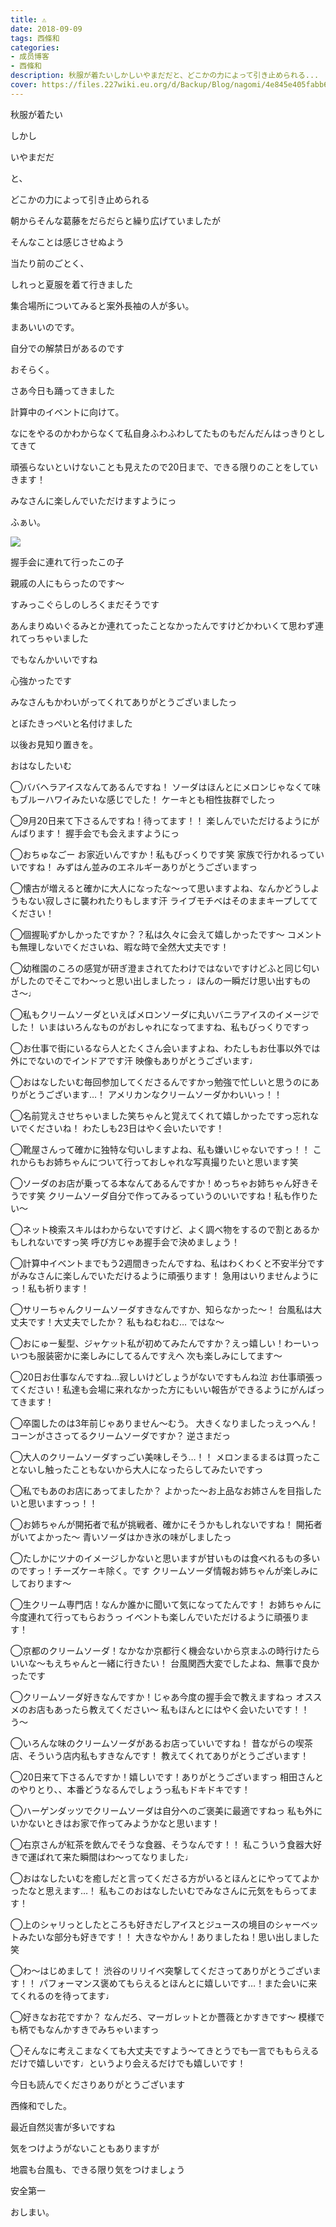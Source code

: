 ```yaml
---
title: ⚠︎
date: 2018-09-09
tags: 西條和
categories: 
- 成员博客
- 西條和
description: 秋服が着たいしかしいやまだだと、どこかの力によって引き止められる...
cover: https://files.227wiki.eu.org/d/Backup/Blog/nagomi/4e845e405fabb68a90df924e8610e.jpg 
---
```















秋服が着たい










しかし














いやまだだ




と、












どこかの力によって引き止められる












朝からそんな葛藤をだらだらと繰り広げていましたが









そんなことは感じさせぬよう














当たり前のごとく、




しれっと夏服を着て行きました














集合場所についてみると案外長袖の人が多い。






















まあいいのです。















自分での解禁日があるのです














おそらく。

















さあ今日も踊ってきました











計算中のイベントに向けて。











なにをやるのかわからなくて私自身ふわふわしてたものもだんだんはっきりとしてきて










頑張らないといけないことも見えたので20日まで、できる限りのことをしていきます！












みなさんに楽しんでいただけますようにっ










ふぁい。


![](https://files.227wiki.eu.org/d/Backup/Blog/nagomi/4e845e405fabb68a90df924e8610e.jpg)









握手会に連れて行ったこの子












親戚の人にもらったのです〜











すみっこぐらしのしろくまだそうです










あんまりぬいぐるみとか連れてったことなかったんですけどかわいくて思わず連れてっちゃいました











でもなんかいいですね











心強かったです















みなさんもかわいがってくれてありがとうございましたっ
















とぼたきっぺいと名付けました











以後お見知り置きを。











おはなしたいむ



◯ババヘラアイスなんてあるんですね！
ソーダはほんとにメロンじゃなくて味もブルーハワイみたいな感じでした！
ケーキとも相性抜群でしたっ





◯9月20日来て下さるんですね！待ってます！！
楽しんでいただけるようにがんばります！
握手会でも会えますようにっ






◯おちゅなごー
お家近いんですか！私もびっくりです笑
家族で行かれるっていいですね！
みずはん並みのエネルギーありがとうございますっ






◯懐古が増えると確かに大人になったな〜って思いますよね、なんかどうしようもない寂しさに襲われたりもします汗
ライブモチベはそのままキープしててください！






◯個握恥ずかしかったですか？？私は久々に会えて嬉しかったです〜
コメントも無理しないでくださいね、暇な時で全然大丈夫です！






◯幼稚園のころの感覚が研ぎ澄まされてたわけではないですけどふと同じ匂いがしたのでそこでわ〜っと思い出しましたっ
♩ほんの一瞬だけ思い出すものさ〜♩







◯私もクリームソーダといえばメロンソーダに丸いバニラアイスのイメージでした！
いまはいろんなものがおしゃれになってますね、私もびっくりですっ





◯お仕事で街にいるなら人とたくさん会いますよね、わたしもお仕事以外では外にでないのでインドアです汗
映像もありがとうございます♩






◯おはなしたいむ毎回参加してくださるんですかっ勉強で忙しいと思うのにありがとうございます…！
アメリカンなクリームソーダかわいいっ！！





◯名前覚えさせちゃいました笑ちゃんと覚えてくれて嬉しかったですっ忘れないでくださいね！
わたしも23日はやく会いたいです！







◯靴屋さんって確かに独特な匂いしますよね、私も嫌いじゃないですっ！！
これからもお姉ちゃんについて行っておしゃれな写真撮りたいと思います笑








◯ソーダのお店が乗ってる本なんてあるんですか！めっちゃお姉ちゃん好きそうです笑
クリームソーダ自分で作ってみるっていうのいいですね！私も作りたい〜






◯ネット検索スキルはわからないですけど、よく調べ物をするので割とあるかもしれないですっ笑
呼び方じゃあ握手会で決めましょう！







◯計算中イベントまでもう2週間きったんですね、私はわくわくと不安半分ですがみなさんに楽しんでいただけるように頑張ります！
急用はいりませんようにっ！私も祈ります！






◯サリーちゃんクリームソーダすきなんですか、知らなかった〜！
台風私は大丈夫です！大丈夫でしたか？
私もねむねむ…
ではな〜





◯おにゅー髪型、ジャケット私が初めてみたんですか？えっ嬉しい！わーいっ
いつも服装密かに楽しみにしてるんですえへ
次も楽しみにしてます〜




◯20日お仕事なんですね…寂しいけどしょうがないですもんね泣
お仕事頑張ってください！私達も会場に来れなかった方にもいい報告ができるようにがんばってきます！





◯卒園したのは3年前じゃありません〜むう。
大きくなりましたっえっへん！
コーンがささってるクリームソーダですか？
逆さまだっ






◯大人のクリームソーダすっごい美味しそう…！！
メロンまるまるは買ったことないし触ったこともないから大人になったらしてみたいですっ






◯私でもあのお店にあってましたか？
よかった〜お上品なお姉さんを目指したいと思いますっっ！！




◯お姉ちゃんが開拓者で私が挑戦者、確かにそうかもしれないですね！
開拓者がいてよかった〜
青いソーダはかき氷の味がしましたっ







◯たしかにツナのイメージしかないと思いますが甘いものは食べれるもの多いのですっ！チーズケーキ除く。です
クリームソーダ情報お姉ちゃんが楽しみにしております〜







◯生クリーム専門店！なんか誰かに聞いて気になってたんです！
お姉ちゃんに今度連れて行ってもらおうっ
イベントも楽しんでいただけるように頑張ります！






◯京都のクリームソーダ！なかなか京都行く機会ないから京まふの時行けたらいいな〜もえちゃんと一緒に行きたい！
台風関西大変でしたよね、無事で良かったです






◯クリームソーダ好きなんですか！じゃあ今度の握手会で教えますねっ
オススメのお店もあったら教えてください〜
私もほんとにはやく会いたいです！！う〜







◯いろんな味のクリームソーダがあるお店っていいですね！
昔ながらの喫茶店、そういう店内私もすきなんです！
教えてくれてありがとうございます！






◯20日来て下さるんですか！嬉しいです！ありがとうございますっ
相田さんとのやりとり、、本番どうなるんでしょうっ私もドキドキです！







◯ハーゲンダッツでクリームソーダは自分へのご褒美に最適ですねっ
私も外にいかないときはお家で作ってみようかなと思います！







◯右京さんが紅茶を飲んでそうな食器、そうなんです！！
私こういう食器大好きで運ばれて来た瞬間はわ〜ってなりました♩







◯おはなしたいむを癒しだと言ってくださる方がいるとほんとにやっててよかったなと思えます…！
私もこのおはなしたいむでみなさんに元気をもらってます！






◯上のシャリっとしたところも好きだしアイスとジュースの境目のシャーベットみたいな部分も好きです！！
大きなやかん！ありましたね！思い出しました笑






◯わ〜はじめまして！
渋谷のリリイベ突撃してくださってありがとうございます！！
パフォーマンス褒めてもらえるとほんとに嬉しいです…！また会いに来てくれるのを待ってます♩






◯好きなお花ですか？
なんだろ、マーガレットとか薔薇とかすきです〜
模様でも柄でもなんかすきでみちゃいますっ





◯そんなに考えこまなくても大丈夫ですよう〜てきとうでも一言でももらえるだけで嬉しいです♩というより会えるだけでも嬉しいです！














今日も読んでくださりありがとうございます











西條和でした。









最近自然災害が多いですね







気をつけようがないこともありますが







地震も台風も、できる限り気をつけましょう









安全第一







おしまい。


